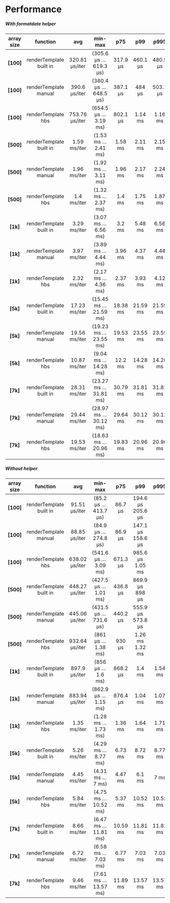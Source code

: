 # Performance
##### With formatdate helper
| **array size** | **function**            | **avg**        | **min-max**           | **p75**  | **p99**            | **p995** | **** |
|:----------:|:-----------------------:|:--------------:|:---------------------:|:--------:|:--------:|:--------:|:---:|
|  **[100]**      | renderTemplate built in | 320.81 µs/iter | (305.6 µs … 619.3 µs) | 317.9 µs | 460.1 µs | 480.5 µs |   |
|  **[100]**      | renderTemplate manual   | 390.6 µs/iter  | (380.4 µs … 648.5 µs) | 387.1 µs | 484 µs   | 503.1 µs |   |
|  **[100]**     | renderTemplate hbs      | 753.76 µs/iter | (654.5 µs … 3.19 ms)  | 802.1 µs | 1.14 ms  | 1.16 ms  |   |
| **[500]**      | renderTemplate built in | 1.59 ms/iter   | (1.53 ms … 2.41 ms)   | 1.58 ms  | 2.11 ms  | 2.15 ms  |   |
| **[500]**      | renderTemplate manual   | 1.96 ms/iter   | (1.92 ms … 3.11 ms)   | 1.96 ms  | 2.17 ms  | 2.24 ms  |   |
|**[500]**      | renderTemplate hbs      | 1.4 ms/iter    | (1.32 ms … 2.37 ms)   | 1.4 ms   | 1.75 ms  | 1.87 ms  |   |
| **[1k]**       | renderTemplate built in | 3.29 ms/iter   | (3.07 ms … 6.56 ms)   | 3.2 ms   | 5.48 ms  | 6.56 ms  |   |
| **[1k]**       | renderTemplate manual   | 3.97 ms/iter   | (3.89 ms … 4.44 ms)   | 3.96 ms  | 4.37 ms  | 4.44 ms  |   |
| **[1k]**       | renderTemplate hbs      | 2.32 ms/iter   | (2.17 ms … 4.36 ms)   | 2.37 ms  | 3.93 ms  | 4.12 ms  |   |
| **[5k]**       | renderTemplate built in | 17.23 ms/iter  | (15.45 ms … 21.59 ms) | 18.38 ms | 21.59 ms | 21.59 ms |   |
| **[5k]**        | renderTemplate manual   | 19.56 ms/iter  | (19.23 ms … 23.55 ms) | 19.53 ms | 23.55 ms | 23.55 ms |   |
| **[5k]**        | renderTemplate hbs      | 10.87 ms/iter  | (9.04 ms … 14.28 ms)  | 12.2 ms  | 14.28 ms | 14.28 ms |   |
| **[7k]**       | renderTemplate built in | 28.31 ms/iter  | (23.27 ms … 31.81 ms) | 30.79 ms | 31.81 ms | 31.81 ms |   |
| **[7k]**       | renderTemplate manual   | 29.44 ms/iter  | (28.97 ms … 30.12 ms) | 29.64 ms | 30.12 ms | 30.12 ms |   |
| **[7k]**       | renderTemplate hbs      | 19.53 ms/iter  | (18.63 ms … 20.96 ms) | 19.83 ms | 20.96 ms | 20.96 ms |   |

##### Without helper
| **array size** | **function**            | **avg**        | **min-max**           | **p75**  | **p99**            | **p995** | **** |
|:--------------:|:-----------------------:|:--------------:|:---------------------:|:--------:|:------------------:|:--------:|:----:|
| **[100]**      | renderTemplate built in | 91.51 µs/iter  | (85.2 µs … 413.7 µs)  | 86.7 µs  | 194.6 µs  205.6 µs |          |      |
| **[100]**      | renderTemplate manual   | 88.85 µs/iter  | (84.9 µs … 274.8 µs)  | 86.9 µs  | 147.1 µs  158.6 µs |          |      |
| **[100]**      | renderTemplate hbs      | 638.02 µs/iter | (541.6 µs … 3.09 ms)  | 671.3 µs | 985.6 µs   1.05 ms |          |      |
| **[500]**      | renderTemplate built in | 448.27 µs/iter | (427.5 µs … 1.01 ms)  | 436.8 µs | 869.9 µs    898 µs |          |      |
| **[500]**      | renderTemplate manual   | 445.06 µs/iter | (431.5 µs … 731.6 µs) | 440.2 µs | 555.9 µs  573.8 µs |          |      |
| **[500]**      | renderTemplate hbs      | 932.64 µs/iter | (861 µs … 1.38 ms)    | 930 µs   | 1.26 ms   1.32 ms  |          |      |
| **[1k]**       | renderTemplate built in | 897.9 µs/iter  | (856 µs … 1.6 ms)     | 868.2 µs | 1.4 ms             | 1.54 ms  |      |
| **[1k]**       | renderTemplate manual   | 883.94 µs/iter | (862.9 µs … 1.15 ms)  | 876.4 µs | 1.04 ms            | 1.07 ms  |      |
| **[1k]**       | renderTemplate hbs      | 1.35 ms/iter   | (1.28 ms … 1.73 ms)   | 1.36 ms  | 1.64 ms            | 1.71 ms  |      |
| **[5k]**       | renderTemplate built in | 5.26 ms/iter   | (4.29 ms … 8.77 ms)   | 6.73 ms  | 8.72 ms            | 8.77 ms  |      |
| **[5k]**       | renderTemplate manual   | 4.45 ms/iter   | (4.31 ms … 7 ms)      | 4.47 ms  | 6.1 ms             | 7 ms     |      |
| **[5k]**       | renderTemplate hbs      | 5.84 ms/iter   | (4.75 ms … 10.52 ms)  | 5.37 ms  | 10.52 ms           | 10.52 ms |      |
| **[7k]**       | renderTemplate built in | 8.66 ms/iter   | (6.47 ms … 11.81 ms)  | 10.59 ms | 11.81 ms           | 11.81 ms |      |
| **[7k]**       | renderTemplate manual   | 6.72 ms/iter   | (6.58 ms … 7.03 ms)   | 6.77 ms  | 7.03 ms            | 7.03 ms  |      |
| **[7k]**       | renderTemplate hbs      | 9.46 ms/iter   | (7.61 ms … 13.57 ms)  | 11.89 ms | 13.57 ms           | 13.57 ms |      |

